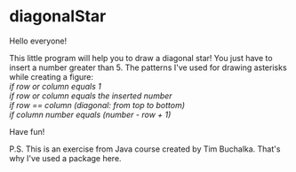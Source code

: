 # diagonalStar


Hello everyone!

This little program will help you to draw a diagonal star! You just have to insert a number greater than 5.
The patterns I've used for drawing asterisks while creating a figure: <br>
<i>if row or column equals 1 <br>
   if row or column equals the inserted number<br>
   if row == column (diagonal: from top to bottom)<br>
   if column number equals (number - row + 1)</i><br>
   
   
   Have fun! <br>
   
  P.S. This is an exercise from Java course created by Tim Buchalka. That's why I've used a package here.
